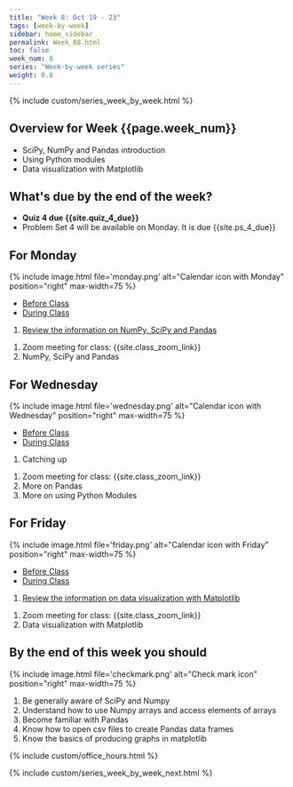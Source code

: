 ```yaml
---
title: "Week 8: Oct 19 - 23"
tags: [week-by-week]
sidebar: home_sidebar
permalink: Week_08.html
toc: false
week_num: 8
series: "Week-by-week series"
weight: 0.8
---
```


{% include custom/series_week_by_week.html %}

## Overview for Week {{page.week_num}}

* SciPy, NumPy and Pandas introduction
* Using Python modules
* Data visualization with Matplotlib

## What's due by the end of the week?

* **Quiz 4 due {{site.quiz_4_due}}**
* Problem Set 4 will be available on Monday. It is due {{site.ps_4_due}}

## For Monday

{% include image.html file='monday.png' alt="Calendar icon with Monday" position="right" max-width=75 %}

<ul id="MondayTabs" class="nav nav-tabs">
    <li class="active"><a href="#MonBefore" data-toggle="tab">Before Class</a></li>
    <li><a href="#MonDuring" data-toggle="tab">During Class</a></li>
</ul>
<div class="tab-content">
    <div role="tabpanel" class="tab-pane active" id="MonBefore">
        <ol>
          <li><a href="https://github.com/comptoolsres/Jupyter_content/blob/master/NumPy_SciPy_Pandas.ipynb">Review the information on NumPy, SciPy and Pandas</a></li>
        </ol>
    </div>
    <div role="tabpanel" class="tab-pane" id="MonDuring">
        <ol>
          <li>Zoom meeting for class: {{site.class_zoom_link}}</li>
          <li>NumPy, SciPy and Pandas</li>
        </ol>
    </div>
</div>

## For Wednesday

{% include image.html file='wednesday.png' alt="Calendar icon with Wednesday" position="right" max-width=75 %}

<ul id="WednesdayTabs" class="nav nav-tabs">
    <li class="active"><a href="#WedBefore" data-toggle="tab">Before Class</a></li>
    <li><a href="#WedDuring" data-toggle="tab">During Class</a></li>
</ul>
<div class="tab-content">
    <div role="tabpanel" class="tab-pane active" id="WedBefore">
        <ol>
          <li>Catching up</li>
        </ol>
    </div>
    <div role="tabpanel" class="tab-pane" id="WedDuring">
        <ol>
          <li>Zoom meeting for class: {{site.class_zoom_link}}</li>
          <li>More on Pandas</li>
          <li>More on using Python Modules</li>
        </ol>
    </div>
</div>

## For Friday

{% include image.html file='friday.png' alt="Calendar icon with Friday" position="right" max-width=75 %}

<ul id="FridayTabs" class="nav nav-tabs">
    <li class="active"><a href="#FriBefore" data-toggle="tab">Before Class</a></li>
    <li><a href="#FriDuring" data-toggle="tab">During Class</a></li>
</ul>
<div class="tab-content">
    <div role="tabpanel" class="tab-pane active" id="FriBefore">
        <ol>
          <li><a href="https://github.com/comptoolsres/Jupyter_content/blob/master/Data_visualization.ipynb">Review the information on data visualization with Matplotlib</a></li>
        </ol>
    </div>
    <div role="tabpanel" class="tab-pane" id="FriDuring">
        <ol>
          <li>Zoom meeting for class: {{site.class_zoom_link}}</li>
          <li>Data visualization with Matplotlib</li>
        </ol>
    </div>
</div>

## By the end of this week you should

{% include image.html file='checkmark.png' alt="Check mark icon" position="right" max-width=75 %}

1. Be generally aware of SciPy and Numpy
1. Understand how to use Numpy arrays and access elements of arrays
1. Become familiar with Pandas
1. Know how to open csv files to create Pandas data frames
1. Know the basics of producing graphs in matplotlib

{% include custom/office_hours.html %}

{% include custom/series_week_by_week_next.html %}